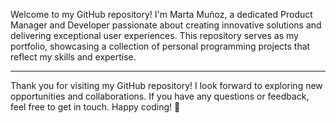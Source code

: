 Welcome to my GitHub repository!
I'm Marta Muñoz, a dedicated Product Manager and Developer passionate about creating innovative solutions and delivering exceptional user experiences.
This repository serves as my portfolio, showcasing a collection of personal programming projects that reflect my skills and expertise.

-----------------------------------------------------------------------------------------------------------------------------------------------------

Thank you for visiting my GitHub repository! 
I look forward to exploring new opportunities and collaborations.
If you have any questions or feedback, feel free to get in touch. Happy coding! 🚀







